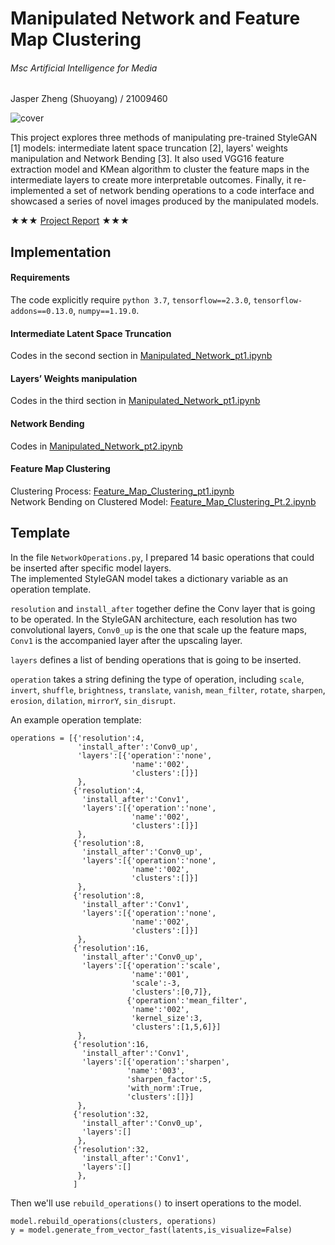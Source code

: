 # Manipulated Network and Feature Map Clustering  
###### Msc Artificial Intelligence for Media     
Jasper Zheng (Shuoyang) / 21009460  

![cover](./git_graphics/01.png)   

This project explores three methods of manipulating pre-trained StyleGAN [1] models: intermediate latent space truncation [2], layers' weights manipulation and Network Bending [3]. It also used VGG16 feature extraction model and KMean algorithm to cluster the feature maps in the intermediate layers to create more interpretable outcomes. Finally, it re-implemented a set of network bending operations to a code interface and showcased a series of novel images produced by the manipulated models.  

★★★ [Project Report](./project_report.pdf) ★★★ 

## Implementation    

#### Requirements  
The code explicitly require `python 3.7`, `tensorflow==2.3.0`, `tensorflow-addons==0.13.0`, `numpy==1.19.0`.  


#### Intermediate Latent Space Truncation  

Codes in the second section in [Manipulated_Network_pt1.ipynb](https://github.com/jasper-zheng/manipulated-network/blob/main/codes/Manipulated_Network_pt1.ipynb)  


#### Layers’ Weights manipulation  

Codes in the third section in [Manipulated_Network_pt1.ipynb](https://github.com/jasper-zheng/manipulated-network/blob/main/codes/Manipulated_Network_pt1.ipynb)    


#### Network Bending  

Codes in [Manipulated_Network_pt2.ipynb](https://github.com/jasper-zheng/manipulated-network/blob/main/codes/Manipulated_Network_pt2.ipynb)

#### Feature Map Clustering  
Clustering Process: [Feature_Map_Clustering_pt1.ipynb](https://github.com/jasper-zheng/manipulated-network/blob/main/codes/Feature_Map_Clustering_pt1.ipynb)  
Network Bending on Clustered Model: [Feature_Map_Clustering_Pt.2.ipynb](https://github.com/jasper-zheng/manipulated-network/blob/main/codes/Feature_Map_Clustering_Pt.2.ipynb)  

## Template  

In the file `NetworkOperations.py`, I prepared 14 basic operations that could be inserted after specific model layers.   
The implemented StyleGAN model takes a dictionary variable as an operation template.  

`resolution` and `install_after` together define the Conv layer that is going to be operated. In the StyleGAN architecture, each resolution has two convolutional layers, `Conv0_up` is the one that scale up the feature maps, `Conv1` is the accompanied layer after the upscaling layer.  

`layers` defines a list of bending operations that is going to be inserted.  

`operation` takes a string defining the type of operation, including `scale`, `invert`, `shuffle`, `brightness`, `translate`, `vanish`, `mean_filter`, `rotate`, `sharpen`, `erosion`, `dilation`, `mirrorY`, `sin_disrupt`.    

An example operation template:  
```
operations = [{'resolution':4,
               'install_after':'Conv0_up',
               'layers':[{'operation':'none',
                           'name':'002',
                           'clusters':[]}]
               },
              {'resolution':4,
                'install_after':'Conv1',
                'layers':[{'operation':'none',
                           'name':'002',
                           'clusters':[]}]
               },
              {'resolution':8,
                'install_after':'Conv0_up',
                'layers':[{'operation':'none',
                           'name':'002',
                           'clusters':[]}]
               },
              {'resolution':8,
                'install_after':'Conv1',
                'layers':[{'operation':'none',
                           'name':'002',
                           'clusters':[]}]
               },
              {'resolution':16,
                'install_after':'Conv0_up',
                'layers':[{'operation':'scale',
                           'name':'001',
                           'scale':-3,
                           'clusters':[0,7]},
                          {'operation':'mean_filter',
                           'name':'002',
                           'kernel_size':3,
                           'clusters':[1,5,6]}]
               },
              {'resolution':16,
                'install_after':'Conv1',
                'layers':[{'operation':'sharpen',
                          'name':'003',
                          'sharpen_factor':5,
                          'with_norm':True,
                          'clusters':[]}]
               },
              {'resolution':32,
                'install_after':'Conv0_up',
                'layers':[]
               },
              {'resolution':32,
                'install_after':'Conv1',
                'layers':[]
               },
              ]
```
Then we'll use `rebuild_operations()` to insert operations to the model.   


```
model.rebuild_operations(clusters, operations)
y = model.generate_from_vector_fast(latents,is_visualize=False)

```
